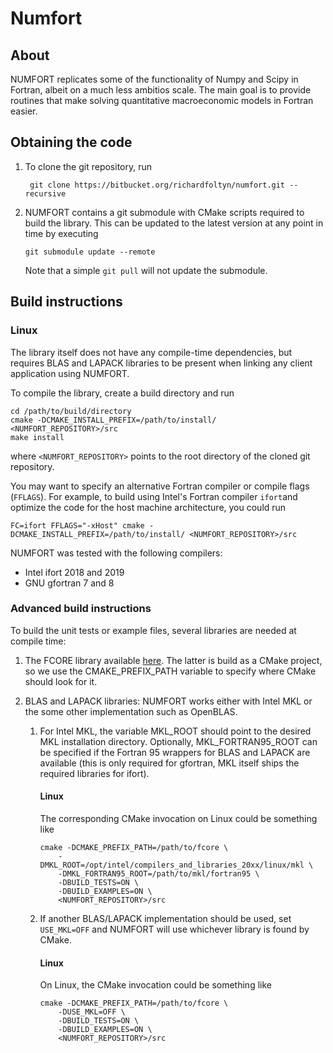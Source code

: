 # Numfort #

## About ##

NUMFORT replicates some of the functionality of Numpy and Scipy in
Fortran, albeit on a much less ambitios scale. The main goal
is to provide routines that make solving quantitative macroeconomic
models in Fortran easier.

## Obtaining the code ##

1. To clone the git repository, run 
    
        git clone https://bitbucket.org/richardfoltyn/numfort.git --recursive
        
1.  NUMFORT contains a git submodule with CMake scripts required to build the 
    library. This can be updated to the latest version at any point in
    time by executing
        
        git submodule update --remote
        
    Note that a simple `git pull` will not update the submodule.
        
## Build instructions ##

### Linux ###

The library itself does not have any compile-time dependencies, but 
requires BLAS and LAPACK libraries to be present when linking
any client application using NUMFORT.

To compile the library, create a build directory and run

    cd /path/to/build/directory
    cmake -DCMAKE_INSTALL_PREFIX=/path/to/install/ <NUMFORT_REPOSITORY>/src
    make install
    
where `<NUMFORT_REPOSITORY>` points to the root directory of the cloned
git repository.

You may want to specify an alternative Fortran compiler or compile flags (`FFLAGS`).
For example, to build using Intel's Fortran compiler `ifort`and optimize the
code for the host machine architecture, you could run

    FC=ifort FFLAGS="-xHost" cmake -DCMAKE_INSTALL_PREFIX=/path/to/install/ <NUMFORT_REPOSITORY>/src

NUMFORT was tested with the following compilers:

-   Intel ifort 2018 and 2019
-   GNU gfortran 7 and 8



### Advanced build instructions ###

To build the unit tests or example files, several libraries are needed at 
compile time:
1.  The FCORE library available [here](https://bitbucket.org/richardfoltyn/fortran-corelib).
    The latter is build as a CMake project, so we use the 
    CMAKE_PREFIX_PATH variable to specify where CMake should look for it.

1.  BLAS and LAPACK libraries: NUMFORT works either with Intel MKL
    or the some other implementation such as OpenBLAS.
    1.  For Intel MKL, the variable MKL_ROOT should point to the 
        desired MKL installation directory.
        Optionally, MKL_FORTRAN95_ROOT can be specified if the Fortran 95
        wrappers for BLAS and LAPACK are available (this is only required
        for gfortran, MKL itself ships the required libraries for ifort).
        
        #### Linux ####
        
        The corresponding CMake invocation on Linux could be something like
        
            cmake -DCMAKE_PREFIX_PATH=/path/to/fcore \
                -DMKL_ROOT=/opt/intel/compilers_and_libraries_20xx/linux/mkl \
                -DMKL_FORTRAN95_ROOT=/path/to/mkl/fortran95 \
                -DBUILD_TESTS=ON \
                -DBUILD_EXAMPLES=ON \
                <NUMFORT_REPOSITORY>/src
                
    2.  If another BLAS/LAPACK implementation should be used, set
        `USE_MKL=OFF` and NUMFORT will use whichever library is found 
         by CMake.
         
         #### Linux ####
         
         On Linux, the CMake invocation could be something like
         
            cmake -DCMAKE_PREFIX_PATH=/path/to/fcore \
                -DUSE_MKL=OFF \
                -DBUILD_TESTS=ON \
                -DBUILD_EXAMPLES=ON \
                <NUMFORT_REPOSITORY>/src